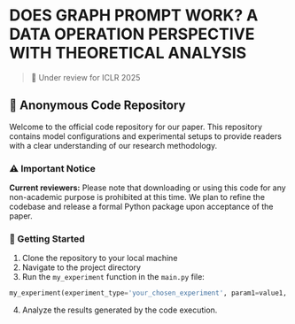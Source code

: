
# DOES GRAPH PROMPT WORK? A DATA OPERATION PERSPECTIVE WITH THEORETICAL ANALYSIS

> 📝 Under review for ICLR 2025

## 🔬 Anonymous Code Repository

Welcome to the official code repository for our paper. This repository contains model configurations and experimental setups to provide readers with a clear understanding of our research methodology.

### ⚠️ Important Notice

**Current reviewers:** Please note that downloading or using this code for any non-academic purpose is prohibited at this time. We plan to refine the codebase and release a formal Python package upon acceptance of the paper.

### 🚀 Getting Started

1. Clone the repository to your local machine
2. Navigate to the project directory
3. Run the `my_experiment` function in the `main.py` file:
```python
my_experiment(experiment_type='your_chosen_experiment', param1=value1, param2=value2)
```
4. Analyze the results generated by the code execution.
